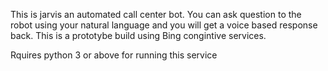 This is jarvis an automated call center bot. You can ask question to the robot using your natural language and you will get a voice based response back. This is a prototybe build using Bing congintive services.

Rquires python 3 or above for running this service
